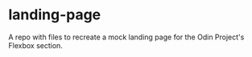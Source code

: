 # landing-page

A repo with files to recreate a mock landing page for 
the Odin Project's Flexbox section.
